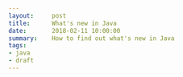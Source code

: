 ```yaml
---
layout:     post
title:      What's new in Java
date:       2018-02-11 10:00:00
summary:    How to find out what's new in Java
tags:
- java
- draft
---
```


